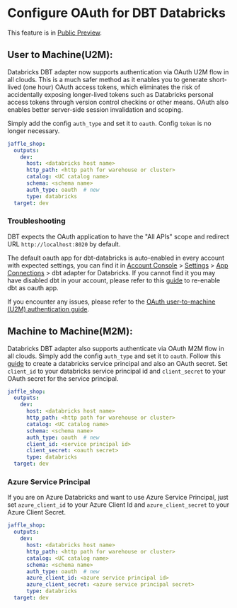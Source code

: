 # Configure OAuth for DBT Databricks

This feature is in [Public Preview](https://docs.databricks.com/release-notes/release-types.html).

## User to Machine(U2M):

Databricks DBT adapter now supports authentication via OAuth U2M flow in all clouds. This is a much safer method as it enables you to generate short-lived (one hour) OAuth access tokens, which eliminates the risk of accidentally exposing longer-lived tokens such as Databricks personal access tokens through version control checkins or other means. OAuth also enables better server-side session invalidation and scoping.

Simply add the config `auth_type` and set it to `oauth`. Config `token` is no longer necessary.

```YAML
jaffle_shop:
  outputs:
    dev:
      host: <databricks host name>
      http_path: <http path for warehouse or cluster>
      catalog: <UC catalog name>
      schema: <schema name>
      auth_type: oauth  # new
      type: databricks
  target: dev
```

### Troubleshooting

DBT expects the OAuth application to have the "All APIs" scope and redirect URL `http://localhost:8020` by default.

The default oauth app for dbt-databricks is auto-enabled in every account with expected settings, you can find it in [Account Console](https://accounts.cloud.databricks.com) > [Settings](https://accounts.cloud.databricks.com/settings) > [App Connections](https://accounts.cloud.databricks.com/settings/app-integrations) > dbt adapter for Databricks. If you cannot find it you may have disabled dbt in your account, please refer to this [guide](https://docs.databricks.com/en/integrations/enable-disable-oauth.html) to re-enable dbt as oauth app.

If you encounter any issues, please refer to the [OAuth user-to-machine (U2M) authentication guide](https://docs.databricks.com/en/dev-tools/auth/oauth-u2m.html).

## Machine to Machine(M2M):

Databricks DBT adapter also supports authenticate via OAuth M2M flow in all clouds.
Simply add the config `auth_type` and set it to `oauth`. Follow this [guide](https://docs.databricks.com/en/dev-tools/auth/oauth-m2m.html) to create a databricks service principal and also an OAuth secret. 
Set `client_id` to your databricks service principal id and `client_secret` to your OAuth secret for the service principal.

```YAML
jaffle_shop:
  outputs:
    dev:
      host: <databricks host name>
      http_path: <http path for warehouse or cluster>
      catalog: <UC catalog name>
      schema: <schema name>
      auth_type: oauth  # new
      client_id: <service principal id>
      client_secret: <oauth secret>
      type: databricks
  target: dev
```

### Azure Service Principal
If you are on Azure Databricks and want to use Azure Service Principal, just set `azure_client_id` to your Azure Client Id and `azure_client_secret` to your Azure Client Secret.

```YAML
jaffle_shop:
  outputs:
    dev:
      host: <databricks host name>
      http_path: <http path for warehouse or cluster>
      catalog: <UC catalog name>
      schema: <schema name>
      auth_type: oauth  # new
      azure_client_id: <azure service principal id>
      azure_client_secret: <azure service principal secret>
      type: databricks
  target: dev
```